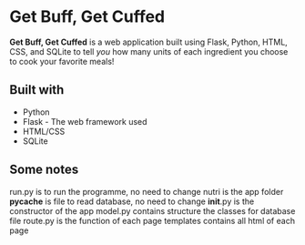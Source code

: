# Get Buff, Get Cuffed
**Get Buff, Get Cuffed** is a web application built using Flask, Python, HTML, CSS, and SQLite to tell *you* how many units of each ingredient you choose to cook your favorite meals!

## Built with
* Python 
* Flask - The web framework used
* HTML/CSS
* SQLite 
  

## Some notes
run.py is to run the programme, no need to change
nutri is the app folder
__pycache__ is file to read database, no need to change
__init__.py is the constructor of the app
model.py contains structure the classes for database file
route.py is the function of each page
templates contains all html of each page
